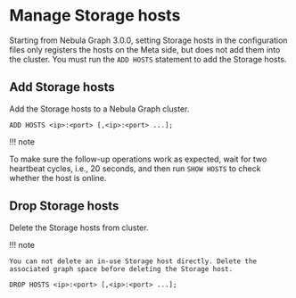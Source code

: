 # Manage Storage hosts

Starting from Nebula Graph 3.0.0, setting Storage hosts in the configuration files only registers the hosts on the Meta side, but does not add them into the cluster. You must run the `ADD HOSTS` statement to add the Storage hosts.

## Add Storage hosts

Add the Storage hosts to a Nebula Graph cluster.

```ngql
ADD HOSTS <ip>:<port> [,<ip>:<port> ...];
```

!!! note

  To make sure the follow-up operations work as expected, wait for two heartbeat cycles, i.e., 20 seconds, and then run `SHOW HOSTS` to check whether the host is online.

## Drop Storage hosts

Delete the Storage hosts from cluster.

!!! note

    You can not delete an in-use Storage host directly. Delete the associated graph space before deleting the Storage host.

```ngql
DROP HOSTS <ip>:<port> [,<ip>:<port> ...];
```
